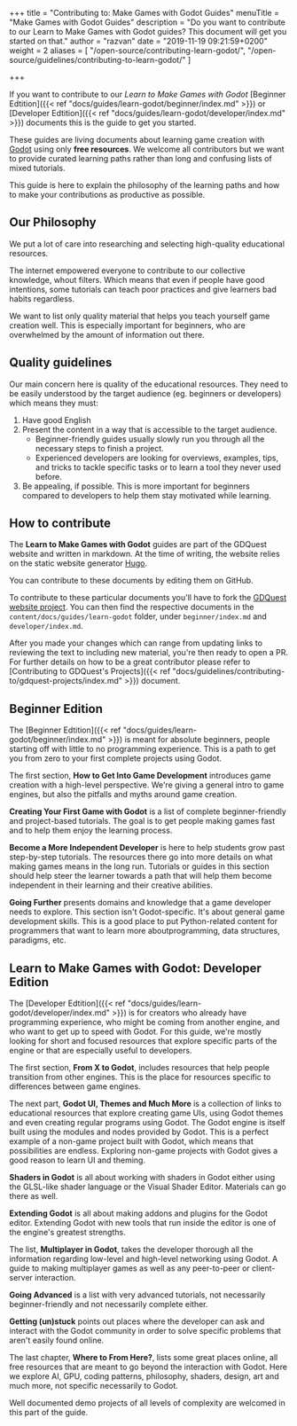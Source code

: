 +++
title = "Contributing to: Make Games with Godot Guides"
menuTitle = "Make Games with Godot Guides"
description = "Do you want to contribute to our Learn to Make Games with Godot guides? This document will get you started on that."
author = "razvan"
date = "2019-11-19 09:21:59+0200"
weight = 2
aliases = [
  "/open-source/contributing-learn-godot/",
  "/open-source/guidelines/contributing-to-learn-godot/"
]

+++

If you want to contribute to our *Learn to Make Games with Godot* [Beginner Edtition]({{< ref "docs/guides/learn-godot/beginner/index.md" >}}) or [Developer Edtition]({{< ref "docs/guides/learn-godot/developer/index.md" >}}) documents this is the guide to get you started.

These guides are living documents about learning game creation with [Godot](//godotengine.org/) using only **free resources**. 
We welcome all contributors but we want to provide curated learning paths rather than long and confusing lists of mixed tutorials. 

This guide is here to explain the philosophy of the learning paths and how to make your contributions as productive as possible.

## Our Philosophy

We put a lot of care into researching and selecting high-quality educational resources. 

The internet empowered everyone to contribute to our collective knowledge, whout filters. Which means that even if people have good intentions, some tutorials can teach poor practices and give learners bad habits regardless.

We want to list only quality material that helps you teach yourself game creation well. This is especially important for beginners, who are overwhelmed by the amount of information out there.

## Quality guidelines

Our main concern here is quality of the educational resources. They need to be easily understood by the target audience (eg. beginners or developers) which means they must:

1. Have good English
1. Present the content in a way that is accessible to the target audience. 
    - Beginner-friendly guides usually slowly run you through all the necessary steps to finish a project. 
    - Experienced developers are looking for overviews, examples, tips, and tricks to tackle specific tasks or to learn a tool they never used before.
1. Be appealing, if possible. This is more important for beginners compared to developers to help them stay motivated while learning.

## How to contribute

The **Learn to Make Games with Godot** guides are part of the GDQuest website and written in markdown. At the time of writing, the website relies on the static website generator [Hugo](//gohugo.io/).

You can contribute to these documents by editing them on GitHub.

To contribute to these particular documents you'll have to fork the [GDQuest website project](//github.com/GDQuest/GDQuest-website). You can then find the respective documents in the `content/docs/guides/learn-godot` folder, under `beginner/index.md` and `developer/index.md`.

After you made your changes which can range from updating links to reviewing the text to including new material, you're then ready to open a PR. For further details on how to be a great contributor please refer to [Contributing to GDQuest's Projects]({{< ref "docs/guidelines/contributing-to/gdquest-projects/index.md" >}}) document. 

## Beginner Edition

The [Beginner Edtition]({{< ref "docs/guides/learn-godot/beginner/index.md" >}}) is meant for absolute beginners, people starting off with little to no programming experience. This is a path to get you from zero to your first complete projects using Godot.

The first section, **How to Get Into Game Development** introduces game creation with a high-level perspective. We're giving a general intro to game engines, but also the pitfalls and myths around game creation.

**Creating Your First Game with Godot** is a list of complete beginner-friendly and project-based tutorials. The goal is to get people making games fast and to help them enjoy the learning process.

**Become a More Independent Developer** is here to help students grow past step-by-step tutorials. The resources there go into more details on what making games means in the long run. Tutorials or guides in this section should help steer the learner towards a path that will help them become independent in their learning and their creative abilities.

**Going Further** presents domains and knowledge that a game developer needs to explore. This section isn't Godot-specific. It's about general game development skills. This is a good place to put Python-related content for programmers that want to learn more aboutprogramming, data structures, paradigms, etc.

## Learn to Make Games with Godot: Developer Edition



The [Developer Edtition]({{< ref "docs/guides/learn-godot/developer/index.md" >}}) is for creators who already have programming experience, who might be coming from another engine, and who want to get up to speed with Godot. For this guide, we're mostly looking for short and focused resources that explore specific parts of the engine or that are especially useful to developers.

The first section, **From X to Godot**, includes resources that help people transition from other engines. This is the place for resources specific to differences between game engines.

The next part, **Godot UI, Themes and Much More** is a collection of links to educational resources that explore creating game UIs, using Godot themes and even creating regular programs using Godot. The Godot engine is itself built using the modules and nodes provided by Godot. This is a perfect example of a non-game project built with Godot, which means that possibilities are endless. Exploring non-game projects with Godot gives a good reason to learn UI and theming.

**Shaders in Godot** is all about working with shaders in Godot either using the GLSL-like shader language or the Visual Shader Editor. Materials can go there as well.

**Extending Godot** is all about making addons and plugins for the Godot editor. Extending Godot with new tools that run inside the editor is one of the engine's greatest strengths.

The list, **Multiplayer in Godot**, takes the developer thorough all the information regarding low-level and high-level networking using Godot. A guide to making multiplayer games as well as any peer-to-peer or client-server interaction.

**Going Advanced** is a list with very advanced tutorials, not necessarily beginner-friendly and not necessarily complete either.

**Getting (un)stuck** points out places where the developer can ask and interact with the Godot community in order to solve specific problems that aren't easily found online.

The last chapter, **Where to From Here?**, lists some great places online, all free resources that are meant to go beyond the interaction with Godot. Here we explore AI, GPU, coding patterns, philosophy, shaders, design, art and much more, not specific necessarily to Godot.

Well documented demo projects of all levels of complexity are welcomed in this part of the guide.

